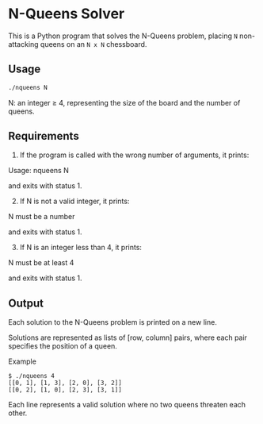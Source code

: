 # N-Queens Solver

This is a Python program that solves the N-Queens problem, placing `N` non-attacking queens on an `N x N` chessboard.

## Usage

```bash
./nqueens N
```

N: an integer ≥ 4, representing the size of the board and the number of queens.


## Requirements

1. If the program is called with the wrong number of arguments, it prints:

Usage: nqueens N

and exits with status 1.


2. If N is not a valid integer, it prints:

N must be a number

and exits with status 1.


3. If N is an integer less than 4, it prints:

N must be at least 4

and exits with status 1.


## Output

Each solution to the N-Queens problem is printed on a new line.

Solutions are represented as lists of [row, column] pairs, where each pair specifies the position of a queen.


Example
```
$ ./nqueens 4
[[0, 1], [1, 3], [2, 0], [3, 2]]
[[0, 2], [1, 0], [2, 3], [3, 1]]
```

Each line represents a valid solution where no two queens threaten each other.
